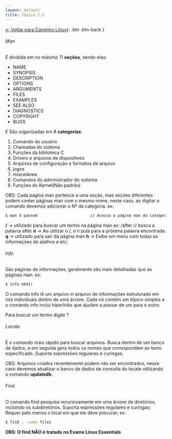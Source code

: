 ```yaml
---
layout: default 
title: Tópico 2.2
---
```


[← Voltar para Caminho Linux](/linux-essentials/01-book-lpi/Topico-02-Caminho-Linux/){: .btn .btn-back }

###### Man
É dividida em no máximo 11 **seções**, sendo elas:
* NAME
* SYNOPSIS
* DESCRIPTION
* OPTIONS
* ARGUMENTS
* FILES
* EXAMPLES
* SEE ALSO
* DIAGNOSTICS
* COPYRIGHT
* BUGS

E São organizadas em 8 **categorias**:
1. Comando do usuário
2. Chamadas do sistema
3. Funções da biblioteca C
4. Drivers e arquivos de dispositivos
5. Arquivos de configuração e formatos de arquivo
6. jogos
7. miscelânea
8. Comandos do administrador do sistema
9. Funções do Kernel(Não padrão)

OBS: Cada página man pertence a uma seção, mas seções diferentes podem conter páginas man com o mesmo nome, neste caso, ao digitar o comando devemos adicionar o Nº da categoria.
ex:
```sh
$ man 5 passwd                       // Acessa a página man da categoria 5
```

**/** -> utilizado para buscar um termo na página man
ex: /after     // busca a palavra after
**n** -> Ao utilizar o /, o n pula para a próxima palavra encontrada.
**q** -> utilizado para sair da página man
**h** -> Exibe um menu com todas as informações de atalhos e etc;

###### Info
São páginas de informações, geralmente são mais detalhadas que as páginas man.
ex:
```sh
$ info mkdir
```
O comando info lê um arquivo m arquivo de informações estruturado em nós individuais dentro de uma árvore. Cada nó contém um tópico simples e o comando info inclui hiperlinks que ajudam a passar de um para o outro.

Para buscar um termo digite ?

###### Locate
É o comando mais rápido para buscar arquivos.
Busca dentro de um banco de dados, e em seguida gera todos os nomes que correspondem ao texto especificado.
Suporta expressões regulares e curingas;

OBS: Arquivos criados recentemente podem não ser encontrados, nesse caso devemos atualizar o banco de dados de consulta do locate utilizando o comando **updatedb**.

###### Find
O comando find pesquisa recursivamente em uma árvore de diretórios, incluindo os subdiretórios.
Suporta expressões regulares e curingas;
Requer pelo menos o local em que ele deve procurar;
ex:
```sh
$ find . -name files
```

**OBS: O find NÃO é tratado no Exame Linux Essentials**